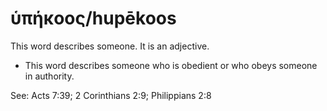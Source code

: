 # ὑπήκοος/hupēkoos
This word describes someone. It is an adjective.
* This word describes someone who is obedient or who obeys someone in authority.

See: Acts 7:39; 2 Corinthians 2:9; Philippians 2:8
